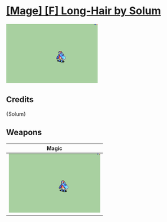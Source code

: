 # [\[Mage\] \[F\] Long-Hair by Solum](./)

<img src="./6.%20Magic/Magic_000.png" alt="[Mage] [F] Long-Hair by Solum standing" />

## Credits

{Solum}

## Weapons


|Magic |
|  :---: |
| <img alt="Magic animation" src="./6.%20Magic/Magic.gif" /> |
